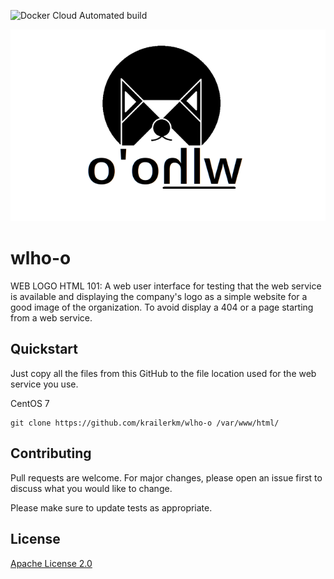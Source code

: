 ![Docker Cloud Automated build](https://img.shields.io/docker/cloud/automated/krailerkm/wlho-o)

![](images/wlhoo_logo_os_sm.png)

# wlho-o
WEB LOGO HTML 101: A web user interface for testing that the web service is available and displaying the company's logo as a simple website for a good image of the organization. To avoid display a 404 or a page starting from a web service.


## Quickstart
Just copy all the files from this GitHub to the file location used for the web service you use.

CentOS 7
```
git clone https://github.com/krailerkm/wlho-o /var/www/html/
```

## Contributing
Pull requests are welcome. For major changes, please open an issue first to discuss what you would like to change.

Please make sure to update tests as appropriate.

## License
[Apache License 2.0](http://www.apache.org/licenses/)
